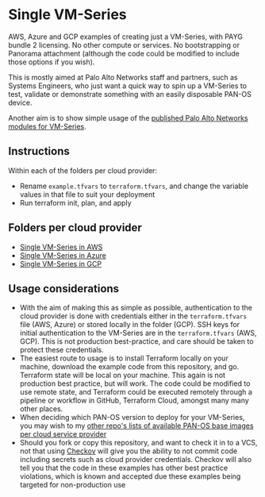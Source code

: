# Single VM-Series
AWS, Azure and GCP examples of creating just a VM-Series, with PAYG bundle 2 licensing. No other compute or services. No bootstrapping or Panorama attachment (although the code could be modified to include those options if you wish).

This is mostly aimed at Palo Alto Networks staff and partners, such as Systems Engineers, who just want a quick way to spin up a VM-Series to test, validate or demonstrate something with an easily disposable PAN-OS device.

Another aim is to show simple usage of the [published Palo Alto Networks modules for VM-Series](https://registry.terraform.io/modules/PaloAltoNetworks/vmseries-modules).

## Instructions
Within each of the folders per cloud provider:
- Rename `example.tfvars` to `terraform.tfvars`, and change the variable values in that file to suit your deployment
- Run terraform init, plan, and apply

## Folders per cloud provider
- [Single VM-Series in AWS](aws-single-vm-series/README.md)
- [Single VM-Series in Azure](azure-single-vm-series/README.md)
- [Single VM-Series in GCP](gcp-single-vm-series/README.md)

## Usage considerations
- With the aim of making this as simple as possible, authentication to the cloud provider is done with credentials either  in the `terraform.tfvars` file (AWS, Azure) or stored locally in the folder (GCP). SSH keys for initial authentication to the VM-Series are in the `terraform.tfvars` (AWS, GCP). This is not production best-practice, and care should be taken to protect these credentials.
- The easiest route to usage is to install Terraform locally on your machine, download the example code from this repository, and go. Terraform state will be local on your machine. This again is not production best practice, but will work. The code could be modified to use remote state, and Terraform could be executed remotely through a pipeline or workflow in GitHub, Terraform Cloud, amongst many many other places.
- When deciding which PAN-OS version to deploy for your VM-Series, you may wish to my [other repo's lists of available PAN-OS base images per cloud service provider](https://github.com/jamesholland-uk/pan-os-csp-versions#the-lists)
- Should you fork or copy this repository, and want to check it in to a VCS, not that using [Checkov](https://www.checkov.io) will give you the ability to not commit code including secrets such as cloud provider credentials. Checkov will also tell you that the code in these examples has other best practice violations, which is known and accepted due these examples being targeted for non-production use
